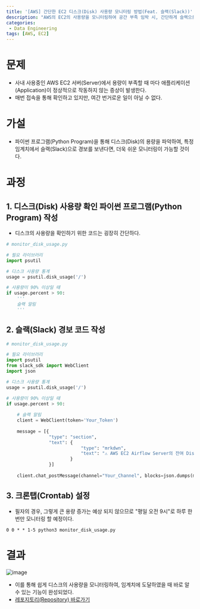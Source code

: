 ```yaml
---
title: '[AWS] 간단한 EC2 디스크(Disk) 사용량 모니터링 방법(Feat. 슬랙(Slack))'
description: "AWS의 EC2의 사용량을 모니터링하여 공간 부족 임박 시, 간단하게 슬랙으로 알림을 보내는 프로그램 제작 및 공유"
categories:
 - Data Engineering
tags: [AWS, EC2]
---
```


# 문제
- 사내 사용중인 AWS EC2 서버(Server)에서 용량이 부족할 때 마다 애플리케이션(Application)이 정상적으로 작동하지 않는 증상이 발생한다.
- 매번 접속을 통해 확인하고 있지만, 여간 번거로운 일이 아닐 수 없다.

# 가설
- 파이썬 프로그램(Python Program)을 통해 디스크(Disk)의 용량을 파악하여, 특정 임계치에서 슬랙(Slack)으로 경보를 보낸다면, 더욱 쉬운 모니터링이 가능할 것이다.

# 과정

## 1. 디스크(Disk) 사용량 확인 파이썬 프로그램(Python Program) 작성

- 디스크의 사용량을 확인하기 위한 코드는 굉장히 간단하다.

```py
# monitor_disk_usage.py

# 필요 라이브러리
import psutil

# 디스크 사용량 통계
usage = psutil.disk_usage('/')

# 사용량이 90% 이상일 때
if usage.percent > 90:
    '''
    슬랙 알림
    '''
```

## 2. 슬랙(Slack) 경보 코드 작성

```py
# monitor_disk_usage.py

# 필요 라이브러리
import psutil
from slack_sdk import WebClient
import json

# 디스크 사용량 통계
usage = psutil.disk_usage('/')

# 사용량이 90% 이상일 때
if usage.percent > 90:
    
    # 슬랙 알림
    client = WebClient(token='Your_Token')
        
    message = [{
                "type": "section",
                "text": {
                            "type": "mrkdwn",
                            "text": "⚠️ AWS EC2 Airflow Server의 잔여 Disk 용량이 10% 미만입니다. ⚠️"
                        }
                }]
      
    client.chat_postMessage(channel="Your_Channel", blocks=json.dumps(message))
```

## 3. 크론탭(Crontab) 설정

- 필자의 경우, 그렇게 큰 용량 증가는 예상 되지 않으므로 "평일 오전 9시"로 하루 한 번만 모니터링 할 예정이다.

```
0 0 * * 1-5 python3 monitor_disk_usage.py
```

# 결과

![image](https://user-images.githubusercontent.com/79494088/220238550-8c4c2a48-d4e0-4dbd-9e48-f6a50add5638.png)

- 이를 통해 쉽게 디스크의 사용량을 모니터링하여, 임계치에 도달하였을 때 바로 알 수 있는 기능이 완성되었다.
- [레포지토리(Repository) 바로가기](https://github.com/6mini/monitor-disk-usage)